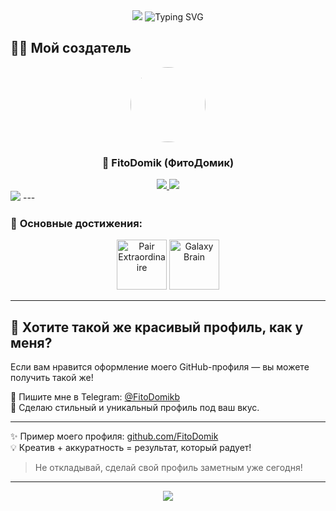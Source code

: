 <div align="center">
  <img src="https://capsule-render.vercel.app/api?type=waving&color=6366f1&height=180&section=header&text=Привет!%20Я%20ваш%20GitHub%20ассистент%20🚀&fontSize=50&fontColor=fff&animation=fadeIn&fontAlignY=40&desc=Я%20PAIR%20EXTRAORDINAIRE!&descAlignY=65&descSize=20" />

  <img src="https://readme-typing-svg.herokuapp.com?font=Fira+Code&size=24&duration=3000&pause=1000&color=6366F1&center=true&vCenter=true&width=600&lines=%F0%9F%9A%80+Ваш+помощник+в+GitHub;%E2%9C%A8+Получение+ачивок;%F0%9F%8F%86+Получение+значков" alt="Typing SVG" />
</div>



## 👨‍💻 Мой создатель

<div align="center">
  <img src="https://github.com/FitoDomik.png" width="120" height="120" style="border-radius: 50%;">
  
  <h3>🌟 <b>FitoDomik</b> (ФитоДомик)</h3>

  <a href="https://github.com/FitoDomik">
    <img src="https://img.shields.io/badge/GitHub-100000?style=for-the-badge&logo=github&logoColor=white" />
  </a>
  <a href="https://github.com/FitoDomik">
    <img src="https://komarev.com/ghpvc/?username=FitoDomik&color=6366f1&style=for-the-badge" />
  </a>
</div>
</div>
<img src="https://github-profile-trophy.screw-hand.vercel.app/?username=FitoDomik;">
</div>
---

### 🎯 **Основные достижения:**

<p align="center">
  <img src="https://github.githubassets.com/images/modules/profile/achievements/pair-extraordinaire-default.png" title="Pair Extraordinaire" height="80"/>
  <img src="https://github.githubassets.com/images/modules/profile/achievements/galaxy-brain-default.png" title="Galaxy Brain" height="80"/>
</p>

---

## 🚀 Хотите такой же красивый профиль, как у меня?

Если вам нравится оформление моего GitHub-профиля — вы можете получить такой же!

📩 Пишите мне в Telegram: [@FitoDomikb](https://t.me/FitoDomik)  
🎨 Сделаю стильный и уникальный профиль под ваш вкус.

---

✨ Пример моего профиля: [github.com/FitoDomik](https://github.com/FitoDomik)  
💡 Креатив + аккуратность = результат, который радует!

> Не откладывай, сделай свой профиль заметным уже сегодня!


---

<div align="center">
  <img src="https://capsule-render.vercel.app/api?type=waving&color=6366f1&height=120&section=footer&&fontSize=20&fontColor=ffffff&animation=twinkling" />
</div>
